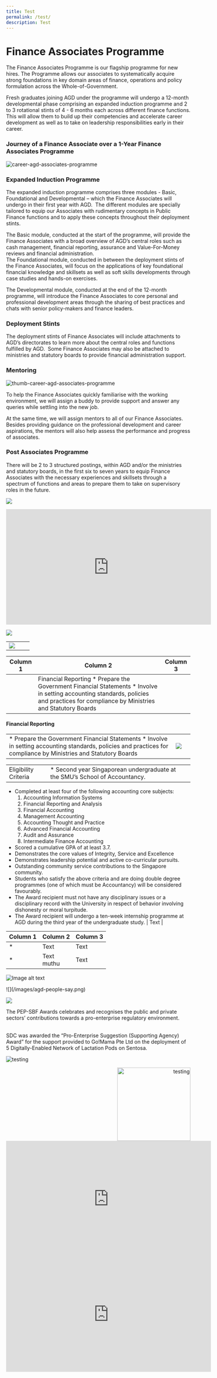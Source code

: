 ```yaml
---
title: Test
permalink: /test/
description: Test
---
```

Finance Associates Programme
============================

The Finance Associates Programme is our flagship programme for new hires. The Programme allows our associates to systematically acquire strong foundations in key domain areas of finance, operations and policy formulation across the Whole-of-Government.  
  
Fresh graduates joining AGD under the programme will undergo a 12-month developmental phase comprising an expanded induction programme and 2 to 3 rotational stints of 4 - 6 months each across different finance functions. This will allow them to build up their competencies and accelerate career development as well as to take on leadership responsibilities early in their career.

### Journey of a Finance Associate over a 1-Year Finance Associates Programme

![career-agd-associates-programme](https://www.agd.gov.sg/images/default-source/default-album/career-agd-associates-programme.jpg?sfvrsn=826fe570_0 "career-agd-associates-programme")  

### Expanded Induction Programme

The expanded induction programme comprises three modules - Basic, Foundational and Developmental – which the Finance Associates will undergo in their first year with AGD.&nbsp; The different modules are specially tailored to equip our Associates with rudimentary concepts in Public Finance functions and to apply these concepts throughout their deployment stints.  
  
The Basic module, conducted at the start of the programme, will provide the Finance Associates with a broad overview of AGD’s central roles such as cash management, financial reporting, assurance and Value-For-Money reviews and financial administration.  
The Foundational module, conducted in between the deployment stints of the Finance Associates, will focus on the applications of key foundational financial knowledge and skillsets as well as soft skills developments through case studies and hands-on exercises.  
  
The Developmental module, conducted at the end of the 12-month programme, will introduce the Finance Associates to core personal and professional development areas through the sharing of best practices and chats with senior policy-makers and finance leaders.

### Deployment Stints

The deployment stints of Finance Associates will include attachments to AGD’s directorates to learn more about the central roles and functions fulfilled by AGD.&nbsp; Some Finance Associates may also be attached to ministries and statutory boards to provide financial administration support.&nbsp;&nbsp;

### Mentoring

![thumb-career-agd-associates-programme](/images/repository-open-graph-template.png)

To help the Finance Associates quickly familiarise with the working environment, we will assign a buddy to provide support and answer any queries while settling into the new job.  
  
At the same time, we will assign mentors to all of our Finance Associates. Besides providing guidance on the professional development and career aspirations, the mentors will also help assess the performance and progress of associates.&nbsp;

### Post Associates Programme

There will be 2 to 3 structured postings, within AGD and/or the ministries and statutory boards, in the first six to seven years to equip Finance Associates with the necessary experiences and skillsets through a spectrum of functions and areas to prepare them to take on supervisory roles in the future.





 ![](/images/agd-careers.png)
 
 
 
 <iframe allowfullscreen="" allow="accelerometer; autoplay; clipboard-write; encrypted-media; gyroscope; picture-in-picture; web-share" frameborder="0" title="YouTube video player" src="https://www.youtube.com/embed/P0rTPHjO2hU" height="315" width="560"></iframe>
 
 ![](/images/agd-careers.png)
 
 
 

| | |  | 
| -------- |  -------- | -------- | 
| ![](/images/agd-careers.png)     || |




| Column 1 | Column 2 | Column 3 |
| -------- | -------- | -------- |
|   |  Financial Reporting *   Prepare the Government Financial Statements *   Involve in setting accounting standards, policies and practices for compliance by Ministries and Statutory Boards

#### Financial Reporting

|  | |  |
| -------- | -------- | -------- |
| *   Prepare the Government Financial Statements *   Involve in setting accounting standards, policies and practices for compliance by Ministries and Statutory Boards     | ![](/images/CareersAGD/What%20we%20offer/wwo-fo.jpg)     |      |




| | | |
| -------- | -------- | -------- |
|Eligibility Criteria    |  *   Second year Singaporean undergraduate at the SMU’s School of Accountancy.
*   Completed at least four of the following accounting core subjects:
    1.  Accounting Information Systems
    2.  Financial Reporting and Analysis
    3.  Financial Accounting
    4.  Management Accounting
    5.  Accounting Thought and Practice
    6.  Advanced Financial Accounting
    7.  Audit and Assurance
    8.  Intermediate Finance Accounting
*   Scored a cumulative GPA of at least 3.7.
*   Demonstrates the core values of Integrity, Service and Excellence
*   Demonstrates leadership potential and active co-curricular pursuits.
*   Outstanding community service contributions to the Singapore community.
*   Students who satisfy the above criteria and are doing double degree programmes (one of which must be Accountancy) will be considered favourably.
*   The Award recipient must not have any disciplinary issues or a disciplinary record with the University in respect of behavior involving dishonesty or moral turpitude.
*   The Award recipient will undergo a ten-week internship programme at AGD during the third year of the undergraduate study.      | Text     |





| Column 1 | Column 2 | Column 3 |
| -------- | -------- | -------- |
* | Text     | Text     | Text     |
*  | Text<br>muthu     | Text     | Text     |


<div class="col is-half is-half padding--top--xl padding--bottom--xl"><img alt="Image alt text" src="/images/agd-people-say.png"></div>

 <p> ![](/images/agd-people-say.png)</p>

 
<div class="row">
    <div class="col is-6">
       <img src="https://d33wubrfki0l68.cloudfront.net/b5d13a38c904ee1e34b8825da761fff2ee92cbae/b4ac5/images/partner-us/collaborations/pep-sbf.jpg">
    </div>
    <div class="col is-6">
        <p>The PEP-SBF Awards celebrates and recognises the public and private sectors’ contributions towards a pro-enterprise regulatory environment.</p>
        <br>SDC was awarded the “Pro-Enterprise Suggestion (Supporting Agency) Award” for the support provided to Go!Mama Pte Ltd on the deployment of 5 Digitally-Enabled Network of Lactation Pods on Sentosa.
    </div>
</div>

![testing](/images/agd-about-us-overlay.png)


<div style="text-align: right;">

<img src="/images/agd-about-us-overlay.png" alt="testing" style="width:200px;height:200px;vertical-align: bottom;" >
</div>

<div class="bp-youtube">

<iframe width="560" height="315" src="https://www.youtube.com/embed/I7x4d732hkQ" title="YouTube video player" frameborder="0" allow="accelerometer; autoplay; clipboard-write; encrypted-media; gyroscope; picture-in-picture; web-share" allowfullscreen></iframe>
</div>
<iframe width="560" height="315" src="https://www.youtube.com/embed/I7x4d732hkQ" title="YouTube video player" frameborder="0" allow="accelerometer; autoplay; clipboard-write; encrypted-media; gyroscope; picture-in-picture; web-share" allowfullscreen></iframe>